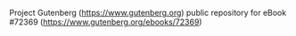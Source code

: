 Project Gutenberg (https://www.gutenberg.org) public repository
for eBook #72369 (https://www.gutenberg.org/ebooks/72369)
